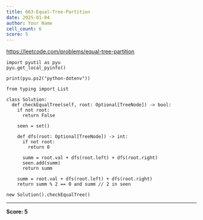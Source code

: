```yaml
---
title: 663-Equal-Tree-Partition
date: 2025-01-04
author: Your Name
cell_count: 6
score: 5
---
```


https://leetcode.com/problems/equal-tree-partition


```
import pyutil as pyu
pyu.get_local_pyinfo()
```


```
print(pyu.ps2("python-dotenv"))
```


```
from typing import List
```


```
class Solution:
  def checkEqualTree(self, root: Optional[TreeNode]) -> bool:
    if not root:
      return False

    seen = set()

    def dfs(root: Optional[TreeNode]) -> int:
      if not root:
        return 0

      summ = root.val + dfs(root.left) + dfs(root.right)
      seen.add(summ)
      return summ

    summ = root.val + dfs(root.left) + dfs(root.right)
    return summ % 2 == 0 and summ // 2 in seen
```


```
new Solution().checkEqualTree()
```


---
**Score: 5**